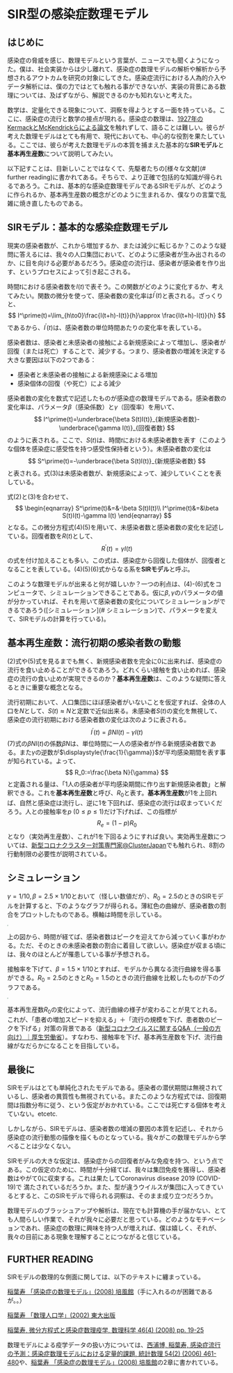 # SIR型の感染症数理モデル

## はじめに

感染症の脅威を感じ、数理モデルという言葉が、ニュースでも聞くようになった。僕は、社会実装からは少し離れて、感染症の数理モデルの解析や解析から予想されるアウトカムを研究の対象にしてきた。感染症流行における人為的介入やデータ解析には、僕の力ではとても触れる事ができないが、実装の背景にある数理については、及ばずながら、解説できるのかも知れないと考えた。

数学は、定量化できる現象について、洞察を得ようとする一面を持っている。ここに、感染症の流行と数学の接点が現れる。感染症の数理は、[1927年のKermackとMcKendrickらによる論文](https://link.springer.com/article/10.1007/BF02464423)を触れずして、語ることは難しい。彼らが考えた数理モデルはとても有用で、現代においても、中心的な役割を果たしている。ここでは、彼らが考えた数理モデルの本質を捕まえた基本的な**SIRモデル**と**基本再生産数**について説明してみたい。

以下記すことは、目新しいことではなくて、先駆者たちの[様々な文献](# further reading)に書かれてある。そちらで、より正確で包括的な知識が得られるであろう。これは、基本的な感染症数理モデルであるSIRモデルが、どのように作られるか、基本再生産数の概念がどのように生まれるか、僕なりの言葉で乱雑に焼き直したものである。

## SIRモデル：基本的な感染症数理モデル

現実の感染者数が、これから増加するか、または減少に転じるか？このような疑問に答えるには、我々の人口集団において、どのように感染者が生み出されるのか、に目を向ける必要があるだろう。感染症の流行は、感染者が感染者を作り出す、というプロセスによって引き起こされる。

時間$t$における感染者数を$I(t)$で表そう。この関数がどのように変化するか、考えてみたい。関数の微分を使って、感染者数の変化率は$I^\prime(t)$と表される。ざっくりと、
$$
I^\prime(t)=\lim_{h\to0}\frac{I(t+h)-I(t)}{h}\approx \frac{I(t+h)-I(t)}{h}
$$
であるから、$I^\prime(t)$は、感染者数の単位時間あたりの変化率を表している。

感染者数は、感染者と未感染者の接触による新規感染によって増加し、感染者が回復（または死亡）することで、減少する。つまり、感染者数の増減を決定する大きな要因は以下の2つである：

- 感染者と未感染者の接触による新規感染による増加
- 感染個体の回復（や死亡）による減少

感染者数の変化を数式で記述したものが感染症の数理モデルである。感染者数の変化率は、パラメータ$\beta$（感染係数）と$\gamma$（回復率）を用いて、
$$
I^\prime(t)=\underbrace{\beta S(t)I(t)}_{新規感染者数}-\underbrace{\gamma I(t)}_{回復者数}
$$
のように表される。ここで、$S(t)$は、時間$t$における未感染者数を表す（このような個体を感染症に感受性を持つ感受性保持者という）。未感染者数の変化は
$$
S^\prime(t)=-\underbrace{\beta S(t)I(t)}_{新規感染者数}
$$
と表される。式(3)は未感染者数が、新規感染によって、減少していくことを表している。

式(2)と(3)を合わせて、
$$
\begin{eqnarray}
S^\prime(t)&=&-\beta S(t)I(t)\\
I^\prime(t)&=&\beta S(t)I(t)-\gamma I(t)
\end{eqnarray}
$$
となる。この微分方程式(4)(5)を用いて、未感染者数と感染者数の変化を記述している。回復者数を$R(t)$として、
$$
R^\prime(t)=\gamma I(t)
$$
の式を付け加えることも多い。この式は、感染症から回復した個体が、回復者となることを表している。(4)(5)(6)式からなる系を**SIRモデル**と呼ぶ。

このような数理モデルが出来ると何が嬉しいか？一つの利点は、(4)-(6)式をコンピュータで、シミュレーションできることである。仮に$\beta,\gamma$のパラメータの値が分かっていれば、それを用いて感染者数の変化についてシミュレーションができるであろう([シミュレーション](# シミュレーション)で、パラメータを変えて、SIRモデルの計算を行っている)。

## 基本再生産数：流行初期の感染者数の動態

(2)式や(5)式を見るまでも無く、新規感染者数を完全に$0$に出来れば、感染症の流行を食い止めることができるであろう。どれくらい接触を食い止めれば、感染症の流行の食い止めが実現できるのか？**基本再生産数**は、このような疑問に答えるときに重要な概念となる。

流行初期において、人口集団にほぼ感染者がいないことを仮定すれば、全体の人口を$N$として、$S(t)\approx N$と定数で近似出来る。未感染者$S(t)$の変化を無視して、感染症の流行初期における感染者数の変化は次のように表される。
$$
I^\prime(t)=\beta NI(t)-\gamma I(t)
$$
(7)式の$\beta NI(t)$の係数$\beta N$は、単位時間に一人の感染者が作る新規感染者数である。また$\gamma$の逆数が$\displaystyle{\frac{1}{\gamma}}$が平均感染期間を表す事が知られている。よって、
$$
R_0:=\frac{\beta N}{\gamma}
$$
と定義される量は、「$1$人の感染者が平均感染期間に作り出す新規感染者数」と解釈できる。これを**基本再生産数**と呼び、$R_0$と表す。**基本再生産数**が$1$を上回れば、自然と感染症は流行し、逆に$1$を下回れば、感染症の流行は収まっていくだろう。人との接触率を$p\ (0\leq p\leq 1)$だけ下げれば、この指標が
$$
R_e=(1-p)R_0
$$
となり（実効再生産数）、これが$1$を下回るようにすれば良い。実効再生産数については、[新型コロナクラスター対策専門家@ClusterJapan](https://twitter.com/ClusterJapan/status/1247463049662889985)でも触れられ、8割の行動制限の必要性が説明されている。

## シミュレーション

$\gamma=1/10,\beta=2.5\times 1/10$とおいて（怪しい数値だが）、$R_0=2.5$のときのSIRモデルを計算すると、下のようなグラフが得られる。薄紅色の曲線が、感染者数の割合をプロットしたものである。横軸は時間を示している。

<img src="/Users/ynakata/Programs_Local/Program/Julia_code/Git/ODE/ODE_SIRModel/SIRODE1.png" style="zoom:14%;" />

上の図から、時間が経てば、感染者数はピークを迎えてから減っていく事がわかる。ただ、そのときの未感染者数の割合に着目して欲しい。感染症が収まる頃には、我々のほとんどが罹患している事が予想される。

接触率を下げて、$\beta=1.5\times 1/10$とすれば、モデルから異なる流行曲線を得る事ができる。$R_0=2.5$のときと$R_0=1.5$のときの流行曲線を比較したものが下のグラフである。

<img src="/Users/ynakata/Programs_Local/Program/Julia_code/Git/ODE/ODE_SIRModel/SIRODE2.png" style="zoom:14%;" />

基本再生産数$R_0$の変化によって、流行曲線の様子が変わることが見てとれる。これが、「患者の増加スピードを抑える」＋「流行の規模を下げ、患者数のピークを下げる」対策の背景である（[新型コロナウイルスに関するQ&A（一般の方向け）｜厚生労働省](https://www.mhlw.go.jp/stf/seisakunitsuite/bunya/kenkou_iryou/dengue_fever_qa_00001.html)）。すなわち、接触率を下げ、基本再生産数を下げ、流行曲線がなだらかになることを目指している。

## 最後に

SIRモデルはとても単純化されたモデルである。感染者の潜伏期間は無視されているし、感染者の異質性も無視されている。またこのような方程式では、回復期間は指数分布に従う、という仮定がおかれている。ここでは死亡する個体を考えていない。etcetc. 

しかしながら、SIRモデルは、感染者数の増減の要因の本質を記述し、それから感染症の流行動態の描像を描くものとなっている。我々がこの数理モデルから学べることは少なくない。

SIRモデルの大きな仮定は、感染症からの回復者がみな免疫を持つ、という点である。この仮定のために、時間が十分経てば、我々は集団免疫を獲得し、感染者数はやがて$0$に収束する。これは果たしてCoronavirus disease 2019 (COVID-19)で 満たされているだろうか。また、型が違うウイルスが集団に入ってきているとすると、このSIRモデルで得られる洞察は、そのまま成り立つだろうか。

数理モデルのブラッシュアップや解析は、現在でも計算機の手が届かない、とても人間らしい作業で、それが我々に必要だと思っている。どのようなモチベーションであれ、感染症の数理に興味を持つ人が増えれば、僕は嬉しく、それが、我々の目前にある現象を理解することにつながると信じている。

## FURTHER READING

SIRモデルの数理的な側面に関しては、以下のテキストに纏まっている。

[稲葉寿 「感染症の数理モデル」(2008) 培風館]([https://www.amazon.co.jp/%E6%84%9F%E6%9F%93%E7%97%87%E3%81%AE%E6%95%B0%E7%90%86%E3%83%A2%E3%83%87%E3%83%AB-%E7%A8%B2%E8%91%89-%E5%AF%BF/dp/4563011371](https://www.amazon.co.jp/感染症の数理モデル-稲葉-寿/dp/4563011371))（手に入れるのが困難であるが。。）

[稲葉寿 「数理人口学」(2002) 東大出版](https://www.amazon.co.jp/%E6%95%B0%E7%90%86%E4%BA%BA%E5%8F%A3%E5%AD%A6-%E7%A8%B2%E8%91%89-%E5%AF%BF/dp/413066901X)

[稲葉寿, 微分方程式と感染症数理疫学, 数理科学 46(4)  (2008) pp. 19-25](https://www.ms.u-tokyo.ac.jp/~inaba/inaba_science_2008.pdf)

数理モデルによる疫学データの扱い方については、[西浦博, 稲葉寿, 感染症流行の予測：感染症数理モデルにおける定量的課題, 統計数理 54(2) (2006) 461-480](https://www.ism.ac.jp/editsec/toukei/pdf/54-2-461.pdf)や、[稲葉寿 「感染症の数理モデル」(2008) 培風館]([https://www.amazon.co.jp/%E6%84%9F%E6%9F%93%E7%97%87%E3%81%AE%E6%95%B0%E7%90%86%E3%83%A2%E3%83%87%E3%83%AB-%E7%A8%B2%E8%91%89-%E5%AF%BF/dp/4563011371](https://www.amazon.co.jp/感染症の数理モデル-稲葉-寿/dp/4563011371))の2章に書かれている。

